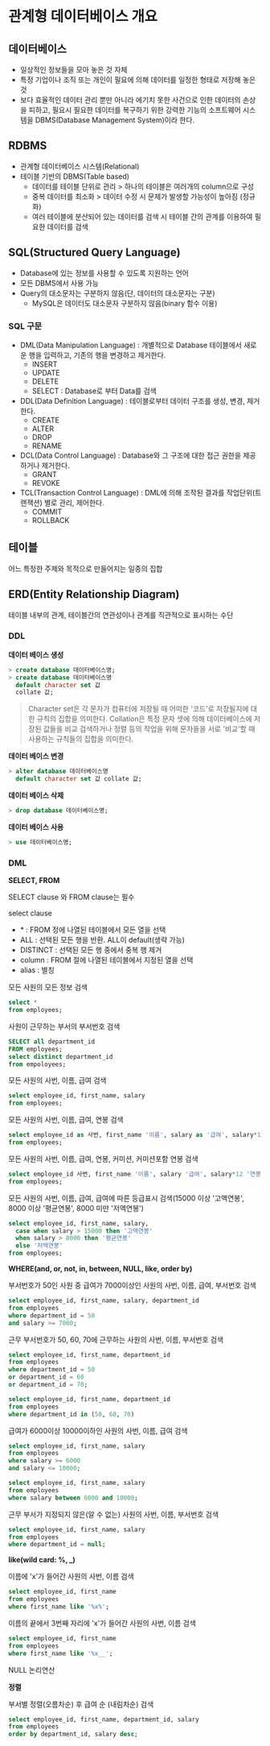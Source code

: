 # 관계형 데이터베이스 개요
## 데이터베이스
- 일상적인 정보들을 모아 놓은 것 자체
- 특정 기업이나 조직 또는 개인이 필요에 의해 데이터를 일정한 형태로 저장해 놓은 것
- 보다 효율적인 데이터 관리 뿐만 아니라 에기치 못한 사건으로 인한 데이터의 손상을 피하고, 필요시 필요한 데이터를 복구하기 위한 강력한 기능의 소프트웨어 시스템을 DBMS(Database Management System)이라 한다.

## RDBMS

- 관계형 데이터베이스 시스템(Relational)
- 테이블 기반의 DBMS(Table based)
  - 데이터를 테이블 단위로 관리  > 하나의 테이블은 여러개의 column으로 구성
  - 중복 데이터를 최소화  > 데이터 수정 시 문제가 발생할 가능성이 높아짐 (정규화)
  - 여러 테이블에 분산되어 있는 데이터를 검색 시 테이블 간의 관계를 이용하여 필요한 데이터를 검색


## SQL(Structured Query Language)

- Database에 있는 정보를 사용할 수 있도록 지원하는 언어
- 모든 DBMS에서 사용 가능
- Query의 대소문자는 구분하지 않음(단, 데이터의 대소문자는 구분)
  - MySQL은 데이터도 대소문자 구분하지 않음(binary 함수 이용)

### SQL 구문

- DML(Data Manipulation Language) : 개별적으로 Database 테이블에서 새로운 행을 입력하고, 기존의 행을 변경하고 제거한다.
  - INSERT
  - UPDATE
  - DELETE
  - SELECT : Database로 부터 Data를 검색
- DDL(Data Definition Language) : 테이블로부터 데이터 구조를 생성, 변경, 제거한다.
  - CREATE
  - ALTER
  - DROP
  - RENAME
- DCL(Data Control Language) : Database와 그 구조에 대한 접근 권한을 제공하거나 제거한다.
  - GRANT
  - REVOKE
- TCL(Transaction Control Language) : DML에 의해 조작된 결과를 작업단위(트랜잭션) 별로 관리, 제어한다.
  - COMMIT
  - ROLLBACK

## 테이블
어느 특정한 주제와 목적으로 만들어지는 일종의 집합


## ERD(Entity Relationship Diagram)
테이블 내부의 관계, 테이블간의 연관성이나 관계를 직관적으로 표시하는 수단








### DDL

**데이터 베이스 생성**

```SQL
> create database 데이터베이스명;
> create database 데이터베이스명
  default character set 값
  collate 값;
```

> Character set은 각 문자가 컴퓨터에 저장될 때 어떠한 '코드'로 저장될지에 대한 규칙의 집합을 의미한다.
> Collation은 특정 문자 셋에 의해 데이터베이스에 저장된 값들을 비교 검색하거나 정렬 등의 작업을 위해 문자들을 서로 '비교'할 때 사용하는 규칙들의 집합을 의미한다.

**데이터 베이스 변경**

```SQL
> alter database 데이터베이스명
  default character set 값 collate 값;
```

**데이터 베이스 삭제**

```SQL
> drop database 데이터베이스명;
```

**데이터 베이스 사용**

```SQL
> use 데이터베이스명;
```


### DML

**SELECT, FROM**

SELECT clause 와 FROM clause는 필수

select clause

- \* : FROM 정에 나열된 테이블에서 모든 열을 선택
- ALL : 선택된 모든 행을 반환. ALL이 default(생략 가능)
- DISTINCT : 선택된 모든 행 중에서 중복 행 제거
- column : FROM 절에 나열된 테이블에서 지정된 열을 선택
- alias : 별칭

모든 사원의 모든 정보 검색

```SQL
select *
from employees;
```

사원이 근무하는 부서의 부서번호 검색

```SQL
SELECT all department_id
FROM employees;
select distinct department_id
from empoloyees;
```

모든 사원의 사번, 이름, 급여 검색

```SQL
select employee_id, first_name, salary
from employees;
```

모든 사원의 사번, 이름, 급여, 연봉 검색

```SQL
select employee_id as 사번, first_name '이름', salary as '급여', salary*12 '연봉'
from employees;
```

모든 사원의 사번, 이름, 급여, 연봉, 커미션, 커미션포함 연봉 검색

```SQL
select employee_id 사번, first_name '이름', salary '급여', salary*12 '연봉', commission_pct, (salary + salary*commission_pct)*12 '커미션포함연봉1', (salary + salary*IFNULL(commission_pct, 0))*12 '커미션포함연봉2'
from employees;
```

모든 사원의 사번, 이름, 급여, 급여에 따른 등급표시 검색(15000 이상 '고액연봉', 8000 이상 '평균연봉', 8000 미만 '저액연봉')

```SQL
select employee_id, first_name, salary,
  case when salary > 15000 then '고액연봉'
  when salary > 8000 then '평균연봉'
  else '저액연봉'
from employees;
```

**WHERE(and, or, not, in, between, NULL, like, order by)**

부서번호가 50인 사원 중 급여가 7000이상인 사원의 사번, 이름, 급여, 부서번호 검색

```SQL
select employee_id, first_name, salary, department_id
from employees
where department_id = 50
and salary >= 7000;
```

근무 부서번호가 50, 60, 70에 근무하는 사원의 사번, 이름, 부서번호 검색

```SQL
select employee_id, first_name, department_id
from employees
where department_id = 50
or department_id = 60
or department_id = 70;
```

```SQL
select employee_id, first_name, department_id
from employees
where department_id in (50, 60, 70)
```

급여가 6000이상 10000이하인 사원의 사번, 이름, 급여 검색

```SQL
select employee_id, first_name, salary
from employees
where salary >= 6000
and salary <= 10000;
```

```SQL
select employee_id, first_name, salary
from employees
where salary between 6000 and 10000;
```

근무 부서가 지정되지 않은(알 수 없는) 사원의 사번, 이름, 부서번호 검색

```SQL
select employee_id, first_name, salary
from employees
where department_id = null;
```

**like(wild card: %, _)**

이름에 'x'가 들어간 사원의 사번, 이름 검색

```SQL
select employee_id, first_name
from employees
where first_name like '%x%';
```

이름의 끝에서 3번째 자리에 'x'가 들어간 사원의 사번, 이름 검색

```SQL
select employee_id, first_name
from employees
where first_name like '%x__';
```

NULL 논리연산

**정렬**

부서별 정렬(오름차순) 후 급여 순 (내림차순) 검색

```SQL
select employee_id, first_name, department_id, salary
from employees
order by department_id, salary desc;
```
